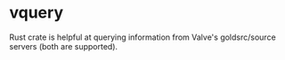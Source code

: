 # vquery
Rust crate is helpful at querying information from Valve's goldsrc/source servers (both are supported).
